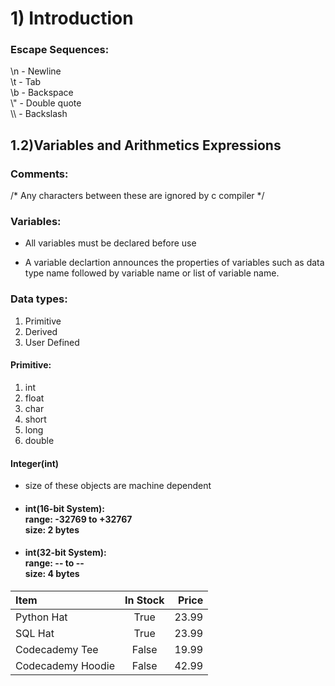 # 1) Introduction

### Escape Sequences:

\n - Newline <br>
\t - Tab <br>
\b - Backspace <br>
\\" - Double quote <br>
\\\ - Backslash <br>

## 1.2)Variables and Arithmetics Expressions

### Comments:
/* Any characters between these are ignored by c compiler */

### Variables:

* All variables must be declared before use

* A variable declartion announces the properties of variables such as data type name followed by variable name or
list of variable name.

### Data types:
1) Primitive
2) Derived
3) User Defined

#### Primitive:
1) int
2) float
3) char
4) short
5) long
6) double

#### Integer(int)
* size of these objects are machine dependent 

* #### int(16-bit System): <br> range: -32769 to +32767 <br> size: 2 bytes

* #### int(32-bit System): <br> range: -- to -- <br> size: 4 bytes

| Item              | In Stock | Price |
| :---------------- | :------: | ----: |
| Python Hat        |   True   | 23.99 |
| SQL Hat           |   True   | 23.99 |
| Codecademy Tee    |  False   | 19.99 |
| Codecademy Hoodie |  False   | 42.99 |




